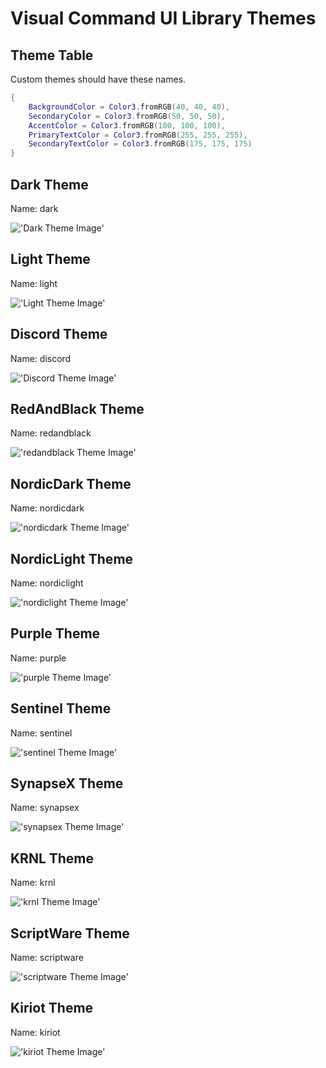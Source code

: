 # Visual Command UI Library Themes

## Theme Table
Custom themes should have these names.
```lua
{
    BackgroundColor = Color3.fromRGB(40, 40, 40),
    SecondaryColor = Color3.fromRGB(50, 50, 50),
    AccentColor = Color3.fromRGB(100, 100, 100),
    PrimaryTextColor = Color3.fromRGB(255, 255, 255),
    SecondaryTextColor = Color3.fromRGB(175, 175, 175)
}
```

## Dark Theme
Name: dark

!['Dark Theme Image'](Images/dark.png 'Dark Theme')

## Light Theme
Name: light

!['Light Theme Image'](Images/light.png 'Light Theme')

## Discord Theme
Name: discord

!['Discord Theme Image'](Images/discord.png 'Discord Theme')

## RedAndBlack Theme
Name: redandblack

!['redandblack Theme Image'](Images/redandblack.png 'redandblack Theme')

## NordicDark Theme
Name: nordicdark

!['nordicdark Theme Image'](Images/nordicdark.png 'nordicdark Theme')

## NordicLight Theme
Name: nordiclight

!['nordiclight Theme Image'](Images/nordiclight.png 'nordiclight Theme')

## Purple Theme
Name: purple

!['purple Theme Image'](Images/purple.png 'purple Theme')

## Sentinel Theme
Name: sentinel

!['sentinel Theme Image'](Images/sentinel.png 'sentinel Theme')

## SynapseX Theme
Name: synapsex

!['synapsex Theme Image'](Images/synapsex.png 'synapsex Theme')

## KRNL Theme
Name: krnl

!['krnl Theme Image'](Images/krnl.png 'krnl Theme')

## ScriptWare Theme
Name: scriptware

!['scriptware Theme Image'](Images/scriptware.png 'scriptware Theme')

## Kiriot Theme
Name: kiriot

!['kiriot Theme Image'](Images/kiriot.png 'kiriot Theme')